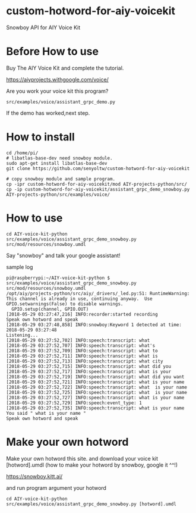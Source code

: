 # custom-hotword-for-aiy-voicekit
Snowboy API for AIY Voice Kit

# Before How to use
Buy The AIY Voice Kit and complete the tutorial.

https://aiyprojects.withgoogle.com/voice/

Are you work your voice kit this program?
```
src/examples/voice/assistant_grpc_demo.py
```
If the demo has worked,next step.

# How to install

```
cd /home/pi/
# libatlas-base-dev need snowboy module.
sudo apt-get install libatlas-base-dev
git clone https://github.com/senyoltw/custom-hotword-for-aiy-voicekit

# copy snowboy module and sample program.
cp -ipr custom-hotword-for-aiy-voicekit/mod AIY-projects-python/src/
cp -ip custom-hotword-for-aiy-voicekit/assistant_grpc_demo_snowboy.py AIY-projects-python/src/examples/voice/
```

# How to use

```
cd AIY-voice-kit-python
src/examples/voice/assistant_grpc_demo_snowboy.py src/mod/resources/snowboy.umdl
```
Say "snowboy" and talk your google assistant!

sample log
```
pi@raspberrypi:~/AIY-voice-kit-python $ src/examples/voice/assistant_grpc_demo_snowboy.py src/mod/resources/snowboy.umdl
/opt/aiy/projects-python/src/aiy/_drivers/_led.py:51: RuntimeWarning: This channel is already in use, continuing anyway.  Use GPIO.setwarnings(False) to disable warnings.
  GPIO.setup(channel, GPIO.OUT)
[2018-05-29 03:27:47,216] INFO:recorder:started recording
Speak own hotword and speak
[2018-05-29 03:27:48,858] INFO:snowboy:Keyword 1 detected at time: 2018-05-29 03:27:48
Listening...
[2018-05-29 03:27:52,702] INFO:speech:transcript: what
[2018-05-29 03:27:52,707] INFO:speech:transcript: what's
[2018-05-29 03:27:52,709] INFO:speech:transcript: what to
[2018-05-29 03:27:52,711] INFO:speech:transcript: what is
[2018-05-29 03:27:52,713] INFO:speech:transcript: what city
[2018-05-29 03:27:52,715] INFO:speech:transcript: what did you
[2018-05-29 03:27:52,717] INFO:speech:transcript: what is your
[2018-05-29 03:27:52,719] INFO:speech:transcript: what did you want
[2018-05-29 03:27:52,721] INFO:speech:transcript: what is your name
[2018-05-29 03:27:52,722] INFO:speech:transcript: what  is your name
[2018-05-29 03:27:52,725] INFO:speech:transcript: what  is your name
[2018-05-29 03:27:52,727] INFO:speech:transcript: what is your name
[2018-05-29 03:27:52,729] INFO:speech:event_type: 1
[2018-05-29 03:27:52,735] INFO:speech:transcript: what is your name
You said " what is your name "
Speak own hotword and speak
```

# Make your own hotword
Make your own hotword this site. 
and download your voice kit [hotword].umdl
(how to make your hotword by snowboy, google it ^^!)

https://snowboy.kitt.ai/

and run program argument your hotword

```
cd AIY-voice-kit-python
src/examples/voice/assistant_grpc_demo_snowboy.py [hotword].umdl
```